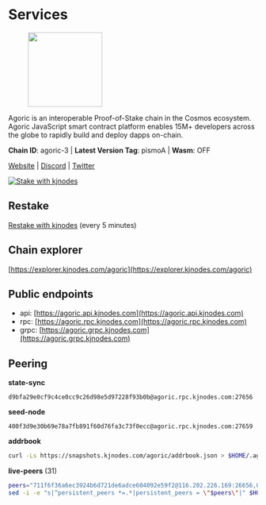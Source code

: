 # Services

<figure><img src="https://raw.githubusercontent.com/kj89/testnet_manuals/main/pingpub/logos/agoric.png" width="150" alt=""><figcaption></figcaption></figure>

Agoric is an interoperable Proof-of-Stake chain in the Cosmos ecosystem.  Agoric JavaScript smart contract platform enables 15M+ developers across the  globe to rapidly build and deploy dapps on-chain.

**Chain ID**: agoric-3 | **Latest Version Tag**: pismoA | **Wasm**: OFF

[Website](https://agoric.com) | [Discord](https://discord.com/invite/qDW8DRes4s) | [Twitter](https://twitter.com/agoric)

[![Stake with kjnodes](https://i.ibb.co/cr44Q8j/button-stake-with-kjnodes.png)](https://restake.app/agoric/agoricvaloper1ku5sm2twlsywdrp4wz3kfwgyrtqtp0lpr3nvk8)

## Restake

[Restake with kjnodes](https://restake.app/agoric/agoricvaloper1ku5sm2twlsywdrp4wz3kfwgyrtqtp0lpr3nvk8) (every 5 minutes)
## Chain explorer
[https://explorer.kjnodes.com/agoric](https://explorer.kjnodes.com/agoric)

## Public endpoints

* api: [https://agoric.api.kjnodes.com](https://agoric.api.kjnodes.com)
* rpc: [https://agoric.rpc.kjnodes.com](https://agoric.rpc.kjnodes.com)
* grpc: [https://agoric.grpc.kjnodes.com](https://agoric.grpc.kjnodes.com)

## Peering

**state-sync**

```text
d9bfa29e0cf9c4ce0cc9c26d98e5d97228f93b0b@agoric.rpc.kjnodes.com:27656
```

**seed-node**

```text
400f3d9e30b69e78a7fb891f60d76fa3c73f0ecc@agoric.rpc.kjnodes.com:27659
```

**addrbook**
```bash
curl -Ls https://snapshots.kjnodes.com/agoric/addrbook.json > $HOME/.agoric/config/addrbook.json
```

**live-peers** (31)
```bash
peers="711f6f36a6ec3924b6d721de6adce604092e59f2@116.202.226.169:26656,0861af66b3f637db967120d690758ee08222794c@75.119.148.118:36656,9ed68bef54712b46713ac755ab7a6e7ad30694ef@192.99.44.79:14456,d9bfa29e0cf9c4ce0cc9c26d98e5d97228f93b0b@65.109.88.38:27656,ebc272824924ea1a27ea3183dd0b9ba713494f83@195.3.220.135:27106,9e673680df593d841b0e09c49f87409654d84ae9@95.217.202.49:37656,d56af8cb0716909f9b804e7dec8c1d34ae4eed16@65.108.142.81:26676,aede0d57cd77051cf1270675fa770c22e8074501@64.32.40.117:26656,0837c0dac0bb15e79e64207bb0fa5a9a6fa42ad4@178.62.116.62:26656,63bd6649f80362ce513027d99ef32c826fdbd259@45.9.62.136:26656,a38a30c1dd31f63be2befd40b82964b215c3c288@165.22.251.28:26656,4eea1e0a22d8d2ade108fc5f8e07d6d6e711e909@65.108.10.138:26656,4cfac01c912d33f74cb7b66e8b7005aaae47fc2a@146.190.59.8:26060,f095bb53006ebddcbbf29c8df70dddcba6419e36@142.93.145.13:26656,0464c8dded70d01f5ab50a8d6047a6b27ddf2ccd@84.244.95.232:26656,44476201c6e8610b194e75e4c7993ad6d54a1db8@51.91.70.90:29656,5e0acd690771af91625095185f6081dd1bccdb8f@78.47.21.189:26656,586df7471fb74a7e182d6a96b6c8b1a58b0ed7a9@18.142.177.75:26656,ee236040d06e78d70c3f34722407857615b1a755@104.197.102.190:26656,86d9c73c7687611a6a2619f0186e7ea59ff8af25@206.189.26.213:26060,e70955351f601ea5be9a9bf41032949a777f31b3@207.244.255.229:10003,1d4d7b77e79c2dad9e8586df4f30c7b550f5d49b@13.40.153.111:26656,d7e0eedf5756b8c085104fb76c069ba3506f2183@80.64.208.64:26656,80e8d307c7b1e7027645a0054ba3e08addfa83b2@88.99.217.85:26656,68c9c4e8388ed6936ff147ffe6b9913e79328957@35.215.62.66:26656,ecdfb6d2223b562956eeb205cdd4b81e3e6e8581@213.135.246.90:26656,8c30ee29afc4b77cf98222edcc3fe823cf1e8306@195.201.106.244:26656,1312bbbd4ed1e58b9e4eb1d7788187a4607915e9@165.22.199.234:26060,f8ff12a774770fea36beadb303ccffc86863c6ec@65.109.69.59:14456,875f8b359148f0d2a4bb501f8ae8a0cd4560bff3@161.97.153.219:26656,0f642db2770d4dd3e0d030b2f14f1365e40f3b38@185.146.148.101:26657"
sed -i -e "s|^persistent_peers *=.*|persistent_peers = \"$peers\"|" $HOME/.agoric/config/config.toml
```
